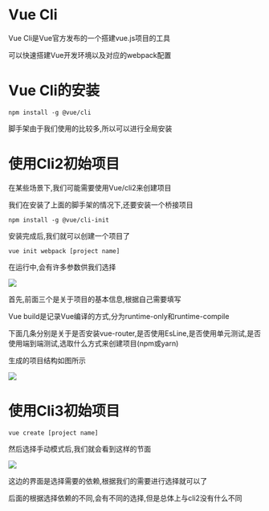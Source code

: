 # Vue Cli

Vue Cli是Vue官方发布的一个搭建vue.js项目的工具

可以快速搭建Vue开发环境以及对应的webpack配置

# Vue Cli的安装

```shell
npm install -g @vue/cli
```

脚手架由于我们使用的比较多,所以可以进行全局安装

# 使用Cli2初始项目

在某些场景下,我们可能需要使用Vue/cli2来创建项目

我们在安装了上面的脚手架的情况下,还要安装一个桥接项目

```
npm install -g @vue/cli-init
```

安装完成后,我们就可以创建一个项目了

```
vue init webpack [project name]
```

在运行中,会有许多参数供我们选择

![](http://imageblog.boyn.top/20200310165835.png?imageView2/0/q/75|watermark/2/text/Ym95bi50b3A=/font/5b6u6L2v6ZuF6buR/fontsize/600/fill/IzAwMDAwMA==/dissolve/100/gravity/SouthEast/dx/10/dy/10|imageslim)

首先,前面三个是关于项目的基本信息,根据自己需要填写

Vue build是记录Vue编译的方式,分为runtime-only和runtime-compile

下面几条分别是关于是否安装vue-router,是否使用EsLine,是否使用单元测试,是否使用端到端测试,选取什么方式来创建项目(npm或yarn)

生成的项目结构如图所示

![](http://imageblog.boyn.top/20200310171418.png?imageView2/0/q/75|watermark/2/text/Ym95bi50b3A=/font/5b6u6L2v6ZuF6buR/fontsize/600/fill/IzAwMDAwMA==/dissolve/100/gravity/SouthEast/dx/10/dy/10|imageslim)

# 使用Cli3初始项目

```
vue create [project name]
```

然后选择手动模式后,我们就会看到这样的节面

![](http://imageblog.boyn.top/20200310182110.png?imageView2/0/q/75|watermark/2/text/Ym95bi50b3A=/font/5b6u6L2v6ZuF6buR/fontsize/600/fill/IzAwMDAwMA==/dissolve/100/gravity/SouthEast/dx/10/dy/10|imageslim)

这边的界面是选择需要的依赖,根据我们的需要进行选择就可以了

后面的根据选择依赖的不同,会有不同的选择,但是总体上与cli2没有什么不同